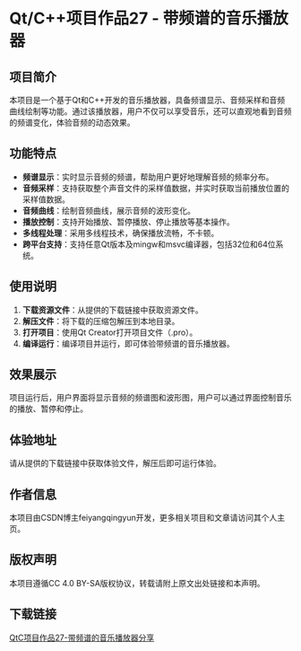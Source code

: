 # Qt/C++项目作品27 - 带频谱的音乐播放器

## 项目简介

本项目是一个基于Qt和C++开发的音乐播放器，具备频谱显示、音频采样和音频曲线绘制等功能。通过该播放器，用户不仅可以享受音乐，还可以直观地看到音频的频谱变化，体验音频的动态效果。

## 功能特点

- **频谱显示**：实时显示音频的频谱，帮助用户更好地理解音频的频率分布。
- **音频采样**：支持获取整个声音文件的采样值数据，并实时获取当前播放位置的采样值数据。
- **音频曲线**：绘制音频曲线，展示音频的波形变化。
- **播放控制**：支持开始播放、暂停播放、停止播放等基本操作。
- **多线程处理**：采用多线程技术，确保播放流畅，不卡顿。
- **跨平台支持**：支持任意Qt版本及mingw和msvc编译器，包括32位和64位系统。

## 使用说明

1. **下载资源文件**：从提供的下载链接中获取资源文件。
2. **解压文件**：将下载的压缩包解压到本地目录。
3. **打开项目**：使用Qt Creator打开项目文件（.pro）。
4. **编译运行**：编译项目并运行，即可体验带频谱的音乐播放器。

## 效果展示

项目运行后，用户界面将显示音频的频谱图和波形图，用户可以通过界面控制音乐的播放、暂停和停止。

## 体验地址

请从提供的下载链接中获取体验文件，解压后即可运行体验。

## 作者信息

本项目由CSDN博主feiyangqingyun开发，更多相关项目和文章请访问其个人主页。

## 版权声明

本项目遵循CC 4.0 BY-SA版权协议，转载请附上原文出处链接和本声明。

## 下载链接

[QtC项目作品27-带频谱的音乐播放器分享](https://pan.quark.cn/s/92e09c3f99ef)